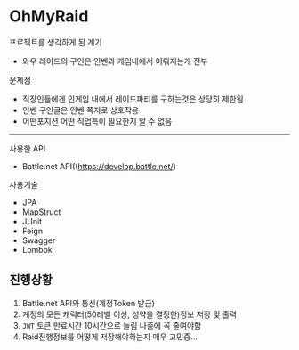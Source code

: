 # OhMyRaid
프로젝트를 생각하게 된 계기
- 와우 레이드의 구인은 인벤과 게임내에서 이뤄지는게 전부

문제점
- 직장인들에겐 인게임 내에서 레이드파티를 구하는것은 상당히 제한됨
- 인벤 구인글은 인벤 쪽지로 상호작용
- 어떤포지션 어떤 직업특이  필요한지 알 수 없음

---

사용한 API
- Battle.net API((https://develop.battle.net/)

사용기술
- JPA
- MapStruct
- JUnit
- Feign
- Swagger
- Lombok

## 진행상황
1. Battle.net API와 통신(계정Token 발급)
2. 계정의 모든 캐릭터(50레벨 이상, 성약을 결정한)정보 저장 및 출력
4. `JWT` 토큰 만료시간 10시간으로 늘림 나중에 꼭 줄여야함
5. Raid진행정보를 어떻게 저장해야하는지 매우 고민중...

